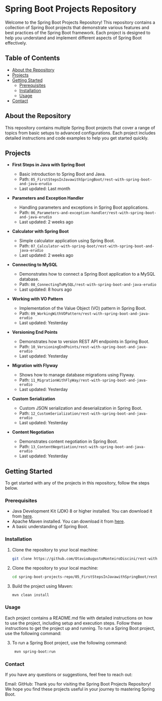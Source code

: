 # Spring Boot Projects Repository

Welcome to the Spring Boot Projects Repository! This repository contains a collection of Spring Boot projects that demonstrate various features and best practices of the Spring Boot framework. Each project is designed to help you understand and implement different aspects of Spring Boot effectively.

## Table of Contents
- [About the Repository](#about-the-repository)
- [Projects](#projects)
- [Getting Started](#getting-started)
  - [Prerequisites](#prerequisites)
  - [Installation](#installation)
  - [Usage](#usage)
- [Contact](#contact)

## About the Repository

This repository contains multiple Spring Boot projects that cover a range of topics from basic setups to advanced configurations. Each project includes detailed instructions and code examples to help you get started quickly.

## Projects

- **First Steps in Java with Spring Boot**
  - Basic introduction to Spring Boot and Java.
  - Path: `05_FirstStepsInJavawithSpringBoot/rest-with-spring-boot-and-java-erudio`
  - Last updated: Last month

- **Parameters and Exception Handler**
  - Handling parameters and exceptions in Spring Boot applications.
  - Path: `06_Parameters-and-exception-handler/rest-with-spring-boot-and-java-erudio`
  - Last updated: 2 weeks ago

- **Calculator with Spring Boot**
  - Simple calculator application using Spring Boot.
  - Path: `07_Calculator-with-spring-boot/rest-with-spring-boot-and-java-erudio`
  - Last updated: 2 weeks ago

- **Connecting to MySQL**
  - Demonstrates how to connect a Spring Boot application to a MySQL database.
  - Path: `08_ConnectingToMySQL/rest-with-spring-boot-and-java-erudio`
  - Last updated: 8 hours ago

- **Working with VO Pattern**
  - Implementation of the Value Object (VO) pattern in Spring Boot.
  - Path: `09_WorkingWithVOPattern/rest-with-spring-boot-and-java-erudio`
  - Last updated: Yesterday

- **Versioning End Points**
  - Demonstrates how to version REST API endpoints in Spring Boot.
  - Path: `10_VersioningEndPoints/rest-with-spring-boot-and-java-erudio`
  - Last updated: Yesterday

- **Migration with Flyway**
  - Shows how to manage database migrations using Flyway.
  - Path: `11_MigrationWithFlyWay/rest-with-spring-boot-and-java-erudio`
  - Last updated: Yesterday

- **Custom Serialization**
  - Custom JSON serialization and deserialization in Spring Boot.
  - Path: `12_CustomSerialization/rest-with-spring-boot-and-java-erudio`
  - Last updated: Yesterday

- **Content Negotiation**
  - Demonstrates content negotiation in Spring Boot.
  - Path: `13_ContentNegotiation/rest-with-spring-boot-and-java-erudio`
  - Last updated: Yesterday

## Getting Started

To get started with any of the projects in this repository, follow the steps below.

### Prerequisites

- Java Development Kit (JDK) 8 or higher installed. You can download it from [here](https://www.oracle.com/java/technologies/javase-jdk11-downloads.html).
- Apache Maven installed. You can download it from [here](https://maven.apache.org/download.cgi).
- A basic understanding of Spring Boot.

### Installation

1. Clone the repository to your local machine:
   ```sh
   git clone https://github.com/OtavioAugustoMonteiroDiscini/rest-with-spring-boot-and-java-erudio

2. Clone the repository to your local machine:
   ```sh
   cd spring-boot-projects-repo/05_FirstStepsInJavawithSpringBoot/rest-with-spring-boot-and-java-erudio

3. Build the project using Maven:
   ```sh
   mvn clean install

### Usage
Each project contains a README.md file with detailed instructions on how to use the project, including setup and execution steps. Follow these instructions to get the project up and running.
To run a Spring Boot project, use the following command:

3. To run a Spring Boot project, use the following command:
   ```sh
    mvn spring-boot:run

### Contact
If you have any questions or suggestions, feel free to reach out:

Email: [](otavio2005discini@gmail.com)
GitHub: [](https://github.com/OtavioAugustoMonteiroDiscini)
Thank you for visiting the Spring Boot Projects Repository! We hope you find these projects useful in your journey to mastering Spring Boot.





